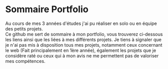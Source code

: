# Sommaire Portfolio
Au cours de mes 3 années d'études j'ai pu réaliser en solo ou en équipe des petits projets.<br/>
Ce github me sert de sommaire à mon portfolio, vous trouverez ci-dessous les liens ainsi que les liées à mes différents projets.
Je tiens à signaler que je n'ai pas mis à disposition tous mes projets, notamment ceux concernant le web (Fait principalement en 1ère année), également les projets que je considère raté ou ceux qui à mon avis ne me permettent pas de valoriser mes compétences.
